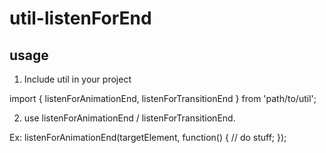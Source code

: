 # util-listenForEnd

## usage
1. Include util in your project 

import { listenForAnimationEnd, listenForTransitionEnd } from 'path/to/util';

2. use listenForAnimationEnd / listenForTransitionEnd. 

Ex:
listenForAnimationEnd(targetElement, function() {
    // do stuff;
});
